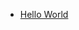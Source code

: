 - [Hello World](https://github.com/nishant05gaurav/Hackerrank_Problem_Solutions/blob/main/CPP/Hello_World.cpp)
